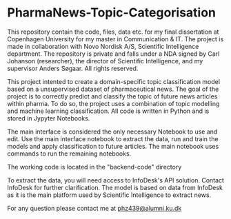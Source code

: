 # PharmaNews-Topic-Categorisation
This repository contain the code, files, data etc. for my final dissertation at Copenhagen University for my master in Communication & IT. The project is made in collaboration with Novo Nordisk A/S, Scientific Intelligence department. The repository is private and falls under a NDA signed by Carl Johanson (researcher), the director of Scientific Intelligence, and my supervisor Anders Søgaar. All rights reserved.

This project intented to create a domain-specific topic classification model based on a unsupervised dataset of pharmaceutical news. The goal of the project is to correctly predict and classify the topic of future news articles within pharma. To do so, the project uses a combination of topic modelling and machine learning classification. All code is written in Python and is stored in Jypyter Notebooks.

The main interface is considered the only necessary Notebook to use and edit. Use the main interface notebook to extract the data, run and train the models and apply classification to future articles. The main notebook uses commands to run the remaining notebooks.

The working code is located in the "backend-code" directory

To extract the data, you will need access to InfoDesk's API solution. Contact InfoDesk for further clarification. The model is based on data from InfoDesk as it is the main platform used by Scientific Intelligence to extract news.

For any question please contact me at phz439@alumni.ku.dk
